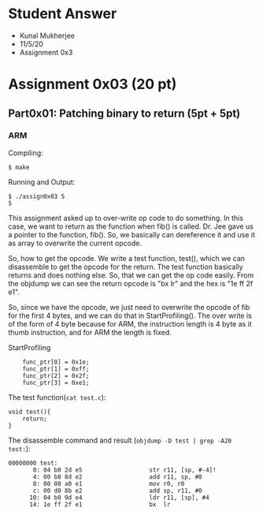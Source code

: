# Student Answer

* Kunal Mukherjee
* 11/5/20
* Assignment 0x3

# Assignment 0x03 (20 pt)

## Part0x01: Patching binary to return (5pt + 5pt)

### ARM

Compiling:
```
$ make
```

Running and Output:
```
$ ./assign0x03 5
5
```

This assignment asked up to over-write op code to do something. In this case, we want to return as the function when fib() is called. Dr. Jee gave us a pointer to the function, fib(). So, we basically can dereference it and use it as array to overwrite the current opcode.

So, how to get the opcode. We write a test function, test(), which we can disassemble to get the opcode for the return. The test function basically returns and does nothing else. So, that we can get the op code easily. From the objdump we can see the return opcode is "bx lr" and the hex is "1e ff 2f e1". 

So, since we have the opcode, we just need to overwrite the opcode of fib for the first 4 bytes, and we can do that in StartProfiling(). The over write is of the form of 4 byte because for ARM, the instruction length is 4 byte as it thumb instruction, and for ARM the length is fixed. 
 
StartProfiling
```
    func_ptr[0] = 0x1e;
    func_ptr[1] = 0xff;
    func_ptr[2] = 0x2f;
    func_ptr[3] = 0xe1;
```


The test function(`cat test.c`):
```
void test(){
    return;
}
```

The disassemble command and result (`objdump -D test | grep -A20 test:`):
```
00000000 test:
       0: 04 b0 2d e5                  	str	r11, [sp, #-4]!
       4: 00 b0 8d e2                  	add	r11, sp, #0
       8: 00 00 a0 e1                  	mov	r0, r0
       c: 00 d0 8b e2                  	add	sp, r11, #0
      10: 04 b0 9d e4                  	ldr	r11, [sp], #4
      14: 1e ff 2f e1                  	bx	lr
```
